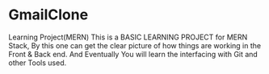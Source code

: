 # GmailClone
Learning Project(MERN)
This is a BASIC LEARNING PROJECT for MERN Stack, 
By this one can get the clear picture of how things are working in the Front & Back end.
And Eventually You will learn the interfacing with Git and other Tools used.
